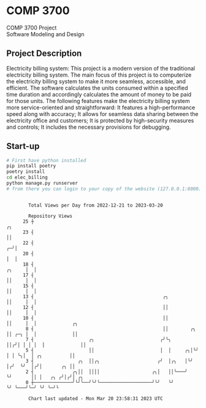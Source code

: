 # COMP 3700
COMP 3700 Project  
Software Modeling and Design
## Project Description
Electricity billing system: This project is a modern version of the traditional electricity billing system. The main focus of this project is to computerize the electricity billing system to make it more seamless, accessible, and efficient. The software calculates the units consumed within a specified time duration and accordingly calculates the amount of money to be paid for those units. The following features make the electricity billing system more service-oriented and straightforward: It features a high-performance speed along with accuracy; It allows for seamless data sharing between the electricity office and customers; It is protected by high-security measures and controls; It includes the necessary provisions for debugging.

## Start-up
```bash
# First have python installed
pip install poetry
poetry install
cd elec_billing
python manage.py runserver
# from there you can login to your copy of the website (127.0.0.1:8000), default creds are admin/admin
```

```

        Total Views per Day from 2022-12-21 to 2023-03-20

        Repository Views
      25 ┼                                                                     ╭╮
      23 ┤                                                                     ││
      22 ┤                                                                   ╭─╯│
      20 ┤                                                                   │  │
      18 ┤                                                            ╭╮     │  │
      17 ┤                                                            ││     │  │
      15 ┤                                                            ││     │  │
      13 ┤                                               ╭╮           ││     │  │
      12 ┤                                               ││           ││     │  │
      10 ┤                                               ││           ││     │  │             ╭╮
       8 ┤                                               ││        ╭╮ ││ ╭─╮ │  │             ││
       7 ┤                    ╭╮                        ╭╯╰╮       ││╭╯│ │ │ │  │             ││
       5 ┤                    ││                        │  │     ╭╮│╰╯ │ │ ╰╮│  │ ╭╮          ││
       3 ┤                ╭╮  ││╭╮                     ╭╯  │╭╮   │╰╯   │╭╯  ╰╯  │╭╯│       ╭╮ ││
       2 ┤              ╭╮││  ││││                   ╭╮│   ││╰───╯     ╰╯       ││ │   ╭╮ ╭╯│╭╯│ ╭╮
       0 ┼──────────────╯╰╯╰──╯╰╯╰───────────────────╯╰╯   ╰╯                   ╰╯ ╰───╯╰─╯ ╰╯ ╰─╯╰

        Chart last updated - Mon Mar 20 23:58:31 2023 UTC
        
```

